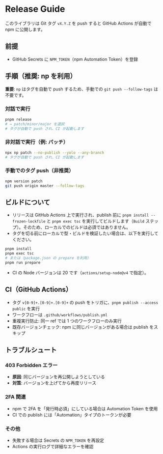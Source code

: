 # Release Guide

このライブラリは Git タグ `vX.Y.Z` を push すると GitHub Actions が自動で npm に公開します。

## 前提

- GitHub Secrets に `NPM_TOKEN`（npm Automation Token）を登録

## 手順（推奨: np を利用）

**重要**: `np` はタグを自動で push するため、手動での `git push --follow-tags` は不要です。

### 対話で実行

```bash
pnpm release
# → patch/minor/major を選択
# タグが自動で push され、CI が起動します
```

### 非対話で実行（例: パッチ）

```bash
npx np patch --no-publish --yolo --any-branch
# タグが自動で push され、CI が起動します
```

### 手動でのタグ push（非推奨）

```bash
npm version patch
git push origin master --follow-tags
```

## ビルドについて

- リリースは GitHub Actions 上で実行され、publish 前に `pnpm install --frozen-lockfile` と `pnpm exec tsc` を実行してビルドします（`Build` ステップ）。そのため、ローカルでのビルドは必須ではありません。
- タグを切る前にローカルで型・ビルドを検証したい場合は、以下を実行してください。

```bash
pnpm install
pnpm exec tsc
# または（package.json の prepare を利用）
pnpm run prepare
```

- CI の Node バージョンは 20 です（`actions/setup-node@v4` で指定）。

## CI（GitHub Actions）

- タグ `v[0-9]+.[0-9]+.[0-9]+` の push をトリガに、`pnpm publish --access public` を実行
- ワークフローは `.github/workflows/publish.yml`
- 重複実行防止: 同一 ref では 1 つのワークフローのみ実行
- 既存バージョンチェック: npm に同じバージョンがある場合は publish をスキップ

## トラブルシュート

### 403 Forbidden エラー

- **原因**: 同じバージョンを再公開しようとしている
- **対策**: バージョンを上げてから再度リリース

### 2FA 関連

- npm で 2FA を「発行時必須」にしている場合は Automation Token を使用
- CI での publish には「Automation」タイプのトークンが必要

### その他

- 失敗する場合は Secrets の `NPM_TOKEN` を再設定
- Actions の実行ログで詳細なエラーを確認
